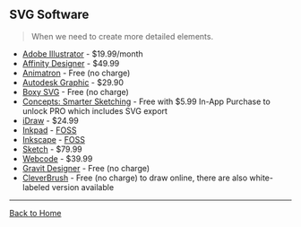 ## SVG Software
> When we need to create more detailed elements.

* [Adobe Illustrator](http://www.adobe.com/products/illustrator.html) - $19.99/month
* [Affinity Designer](https://affinity.serif.com/) - $49.99
* [Animatron](http://www.animatron.com) - Free (no charge)
* [Autodesk Graphic](https://graphic.com/) - $29.90
* [Boxy SVG](https://boxy-svg.com/main.html) - Free (no charge)
* [Concepts: Smarter Sketching](http://concepts.tophatch.com) - Free with $5.99 In-App Purchase to unlock PRO which includes SVG export
* [iDraw](http://www.indeeo.com/idraw/) - $24.99
* [Inkpad](https://github.com/sprang/Inkpad) - [FOSS](https://en.wikipedia.org/wiki/Free_and_open-source_software)
* [Inkscape](https://inkscape.org/en/) - [FOSS](https://en.wikipedia.org/wiki/Free_and_open-source_software)
* [Sketch](https://sketch.com) - $79.99
* [Webcode](http://www.webcodeapp.com/) - $39.99
* [Gravit Designer](https://www.designer.io/en/) - Free (no charge)
* [CleverBrush](https://www.cleverbrush.com) - Free (no charge) to draw online, there are also white-labeled version available

---
[Back to Home](https://github.com/willianjusten/awesome-svg)
